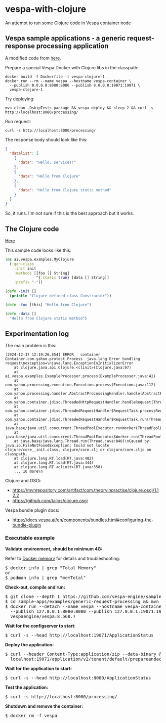 # vespa-with-clojure
An attempt to run some Clojure code in Vespa container node

## Vespa sample applications - a generic request-response processing application

A modified code from [here](https://github.com/vespa-engine/sample-apps/tree/master/examples/generic-request-processing).

Prepare a special Vespa Docker with Clojure libs in the classpath:
```aiignore
docker build -f Dockerfile -t vespa-clojure-1 .
docker run --rm --name vespa --hostname vespa-container \
  --publish 0.0.0.0:8080:8080 --publish 0.0.0.0:19071:19071 \
  vespa-clojure-1
```

Try deploying:

```shell
mvn clean -DskipTests package && vespa deploy && sleep 2 && curl -s http://localhost:8080/processing/
```

Run request:
```shell
curl -s http://localhost:8080/processing/
```

The response body should look like this:
```json
{
  "datalist": [
    {
      "data": "Hello, services!"
    },
    {
      "data": "Hello from Clojure"
    },
    {
      "data": "Hello from Clojure static method"
    }
  ]
}
```

So, it runs. I'm not sure if this is the best approach but it works.

## The Clojure code

[Here](src/main/clojure/ai/vespa/examples/MyClojure.clj)

This sample code looks like this:
```clojure
(ns ai.vespa.examples.MyClojure
  (:gen-class
    :init init
    :methods [[foo [] String]
              ^{:static true} [data [] String]]
    :prefix "-"))

(defn -init []
  (println "Clojure defined class Constructor"))

(defn -foo [this] "Hello from Clojure")

(defn -data []
  "Hello from Clojure static method")
```

## Experimentation log


The main problem is this:
```text
[2024-12-17 12:19:26.854] ERROR   container        Container.com.yahoo.protect.Process  java.lang.Error handling request\nexception=\njava.lang.ExceptionInInitializerError
	at clojure.java.api.Clojure.<clinit>(Clojure.java:97)
	at ai.vespa.examples.ExampleProcessor.process(ExampleProcessor.java:42)
	at com.yahoo.processing.execution.Execution.process(Execution.java:112)
	at com.yahoo.processing.handler.AbstractProcessingHandler.handle(AbstractProcessingHandler.java:126)
	at com.yahoo.container.jdisc.ThreadedHttpRequestHandler.handleRequest(ThreadedHttpRequestHandler.java:87)
	at com.yahoo.container.jdisc.ThreadedRequestHandler$RequestTask.processRequest(ThreadedRequestHandler.java:191)
	at com.yahoo.container.jdisc.ThreadedRequestHandler$RequestTask.run(ThreadedRequestHandler.java:185)
	at java.base/java.util.concurrent.ThreadPoolExecutor.runWorker(ThreadPoolExecutor.java:1136)
	at java.base/java.util.concurrent.ThreadPoolExecutor$Worker.run(ThreadPoolExecutor.java:635)
	at java.base/java.lang.Thread.run(Thread.java:840)\nCaused by: java.io.FileNotFoundException: Could not locate clojure/core__init.class, clojure/core.clj or clojure/core.cljc on classpath.
	at clojure.lang.RT.load(RT.java:482)
	at clojure.lang.RT.load(RT.java:444)
	at clojure.lang.RT.<clinit>(RT.java:358)
	... 10 more\n
```

Clojure and OSGi:

- https://mvnrepository.com/artifact/com.theoryinpractise/clojure.osgi/1.12.2
- https://github.com/talios/clojure.osgi

Vespa bundle plugin docs:
- https://docs.vespa.ai/en/components/bundles.html#configuring-the-bundle-plugin

### Executable example

**Validate environment, should be minimum 4G:**

Refer to [Docker memory](https://docs.vespa.ai/en/operations-selfhosted/docker-containers.html#memory)
for details and troubleshooting:
<pre>
$ docker info | grep "Total Memory"
or
$ podman info | grep "memTotal"
</pre>

**Check-out, compile and run:**
<pre data-test="exec">
$ git clone --depth 1 https://github.com/vespa-engine/sample-apps.git
$ cd sample-apps/examples/generic-request-processing &amp;&amp; mvn clean package
$ docker run --detach --name vespa --hostname vespa-container \
  --publish 127.0.0.1:8080:8080 --publish 127.0.0.1:19071:19071 \
  vespaengine/vespa:8.568.7
</pre>

**Wait for the configserver to start:**
<pre data-test="exec" data-test-wait-for="200 OK">
$ curl -s --head http://localhost:19071/ApplicationStatus
</pre>

**Deploy the application:**
<pre data-test="exec" data-test-assert-contains="prepared and activated.">
$ curl --header Content-Type:application/zip --data-binary @target/application.zip \
  localhost:19071/application/v2/tenant/default/prepareandactivate
</pre>

**Wait for the application to start:**
<pre data-test="exec" data-test-wait-for="200 OK">
$ curl -s --head http://localhost:8080/ApplicationStatus
</pre>

**Test the application:**
<pre data-test="exec" data-test-assert-contains="Hello, services!">
$ curl -s http://localhost:8080/processing/
</pre>

**Shutdown and remove the container:**
<pre data-test="after">
$ docker rm -f vespa
</pre>
